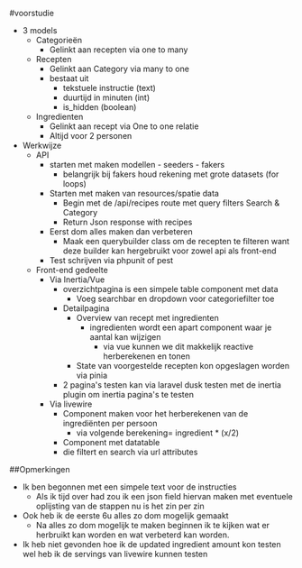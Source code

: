 #voorstudie
- 3 models
    - Categorieën
        - Gelinkt aan recepten via one to many
    - Recepten
        - Gelinkt aan Category via many to one
        - bestaat uit
            - tekstuele instructie (text)
            - duurtijd in minuten (int)
            - is_hidden (boolean)
    - Ingredienten
        - Gelinkt aan recept via One to one relatie
        - Altijd voor 2 personen
- Werkwijze
    - API
        - starten met maken modellen - seeders - fakers
            - belangrijk bij fakers houd rekening met grote datasets (for loops)
        - Starten met maken van resources/spatie data
            - Begin met de /api/recipes route met query filters Search & Category
            - Return Json response with recipes
        - Eerst dom alles maken dan verbeteren
            - Maak een querybuilder class om de recepten te filteren want deze builder kan hergebruikt voor zowel api als front-end
        - Test schrijven via phpunit of pest
    - Front-end gedeelte
        - Via Inertia/Vue
            - overzichtpagina is een simpele table component met data
                - Voeg searchbar en dropdown voor categoriefilter toe
            - Detailpagina
                - Overview van recept met ingredienten
                    - ingredienten wordt een apart component waar je aantal kan wijzigen
                        - via vue kunnen we dit makkelijk reactive herberekenen en tonen
                - State van voorgestelde recepten kon opgeslagen worden via pinia
            - 2 pagina's testen kan via laravel dusk testen met de inertia plugin om inertia pagina's te testen
        - Via livewire
            - Component maken voor het herberekenen van de ingrediënten per persoon
                - via volgende berekening= ingredient * (x/2)
            - Component met datatable
            - die filtert en search via url attributes

##Opmerkingen
- Ik ben begonnen met een simpele text voor de instructies
    - Als ik tijd over had zou ik een json field hiervan maken met eventuele oplijsting van de stappen nu is het zin per zin
- Ook heb ik de eerste 6u alles zo dom mogelijk gemaakt
    - Na alles zo dom mogelijk te maken beginnen ik te kijken wat er herbruikt kan worden en wat verbeterd kan worden.
- Ik heb niet gevonden hoe ik de updated ingredient amount kon testen wel heb ik de servings van livewire kunnen testen

